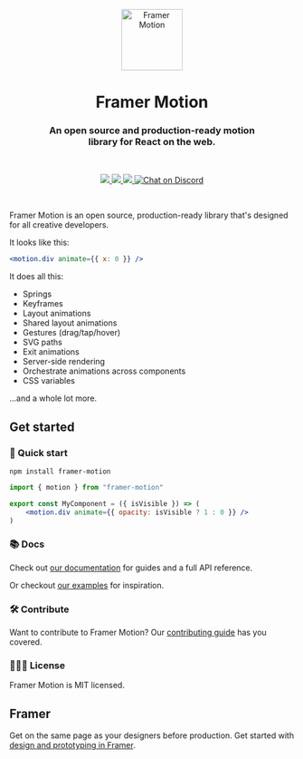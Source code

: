 <p align="center">
  <img src="https://user-images.githubusercontent.com/22095598/123793419-f5528800-d8e1-11eb-8c5f-e2dad45a9c81.png" width="108" height="108" alt="Framer Motion" />
</p>
<h1 align="center">Framer Motion</h1>
<h3 align="center">
  An open source and production-ready motion<br>library for React on the web.
</h3>

<br>

<p align="center">
  <a href="https://www.npmjs.com/package/framer-motion" target="_blank">
    <img src="https://img.shields.io/npm/v/framer-motion.svg?style=flat-square" />
  </a>
  <a href="https://www.npmjs.com/package/framer-motion" target="_blank">
  <img src="https://img.shields.io/npm/dm/framer-motion.svg?style=flat-square" />
  </a>
  <a href="https://twitter.com/framer" target="_blank">
  <img src="https://img.shields.io/twitter/follow/framer.svg?style=social&label=Follow"  />
  </a>
  <a href="https://discord.gg/DfkSpYe" target="_blank">
  <img src="https://img.shields.io/discord/308323056592486420.svg?logo=discord&logoColor=white" alt="Chat on Discord">
  </a>
</p>

<br>

Framer Motion is an open source, production-ready library that's designed for all creative developers.

It looks like this:

```jsx
<motion.div animate={{ x: 0 }} />
```

It does all this:

-   Springs
-   Keyframes
-   Layout animations
-   Shared layout animations
-   Gestures (drag/tap/hover)
-   SVG paths
-   Exit animations
-   Server-side rendering
-   Orchestrate animations across components
-   CSS variables

...and a whole lot more.

## Get started

### 🐇 Quick start

```
npm install framer-motion
```

```jsx
import { motion } from "framer-motion"

export const MyComponent = ({ isVisible }) => (
    <motion.div animate={{ opacity: isVisible ? 1 : 0 }} />
)
```

### 📚 Docs

Check out [our documentation](https://www.framer.com/docs/) for guides and a full API reference.

Or checkout [our examples](https://framer.com/motion) for inspiration.

### 🛠 Contribute

Want to contribute to Framer Motion? Our [contributing guide](https://github.com/framer/motion/blob/master/CONTRIBUTING.md) has you covered.

### 👩🏻‍⚖️ License

Framer Motion is MIT licensed.

## Framer

Get on the same page as your designers before production. Get started with [design and prototyping in Framer](https://www.framer.com/).
